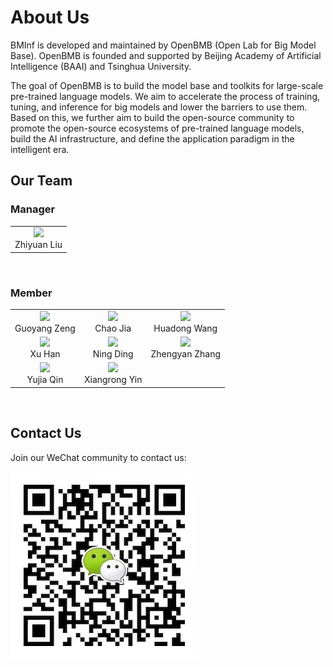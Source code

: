 # About Us
BMInf is developed and maintained by OpenBMB (Open Lab for Big Model Base). OpenBMB is founded and supported by Beijing Academy of Artificial Intelligence (BAAI) and Tsinghua University. 

The goal of OpenBMB is to build the model base and toolkits for large-scale pre-trained language models. We aim to accelerate the process of training, tuning, and inference for big models and lower the barriers to use them. Based on this, we further aim to build the open-source community to promote the open-source ecosystems of pre-trained language models, build the AI infrastructure, and define the application paradigm in the intelligent era.

## Our Team

### Manager
<table>
    <tr>
        <td ><center><img src="https://raw.githubusercontent.com/OpenBMB/BMInf/master/docs/source/images/people/lzy.png" ><br/>Zhiyuan Liu</center></td>
    </tr>
</table>
<br/>

### Member

<table>
    <tr>
        <td ><center><img src="https://raw.githubusercontent.com/OpenBMB/BMInf/master/docs/source/images/people/zgy.png" ><br/>Guoyang Zeng</center></td>
        <td ><center><img src="https://raw.githubusercontent.com/OpenBMB/BMInf/master/docs/source/images/people/jc.jpeg"><br/>Chao Jia</center></td>
        <td ><center><img src="https://raw.githubusercontent.com/OpenBMB/BMInf/master/docs/source/images/people/whd.jpeg"><br/>Huadong Wang</center></td>
    </tr>
    <tr>
        <td ><center><img src="https://raw.githubusercontent.com/OpenBMB/BMInf/master/docs/source/images/people/hx.png"><br/>Xu Han</center></td>
        <td ><center><img src="https://raw.githubusercontent.com/OpenBMB/BMInf/master/docs/source/images/people/dn.png"><br/>Ning Ding</center></td>
        <td ><center><img src="https://raw.githubusercontent.com/OpenBMB/BMInf/master/docs/source/images/people/zzy.png"><br/>Zhengyan Zhang</center></td>
    </tr>
    <tr>
        <td ><center><img src="https://raw.githubusercontent.com/OpenBMB/BMInf/master/docs/source/images/people/qyj.jpg"><br/>Yujia Qin</center></td>
        <td ><center><img src="https://raw.githubusercontent.com/OpenBMB/BMInf/master/docs/source/images/people/yxr.png"><br/>Xiangrong Yin</center></td>
    </tr>
</table>
<br/>

## Contact Us
Join our WeChat community to contact us:

![Our community](./images/community.jpeg)
